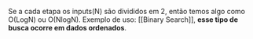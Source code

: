 Se a cada etapa os inputs(N) são divididos em 2, então temos algo como O(LogN) ou O(NlogN). Exemplo de uso: [[Binary Search]], **esse tipo de busca ocorre em dados ordenados**.